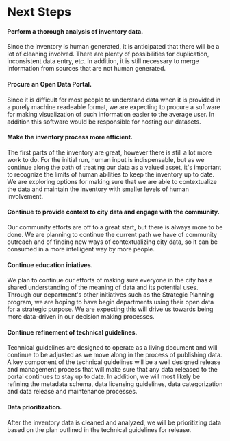 # Next Steps

#### Perform a thorough analysis of inventory data.
Since the inventory is human generated, it is anticipated that there will be a lot of cleaning involved. There are plenty of possibilities for duplication, inconsistent data entry, etc. In addition, it is still necessary to merge information from sources that are not human generated.  

#### Procure an Open Data Portal.
Since it is difficult for most people to understand data when it is provided in a purely machine readeable format, we are expecting to procure a software for making visualization of such information easier to the average user.  In addition this software would be responsible for hosting our datasets.

#### Make the inventory process more efficient.
The first parts of the inventory are great, however there is still a lot more work to do.  For the initial run, human input is indispensable, but as we continue along the path of treating our data as a valued asset, it's important to recognize the limits of human abilities to keep the inventory up to date.  We are exploring options for making sure that we are able to contextualize the data and maintain the inventory with smaller levels of human involvement.

#### Continue to provide context to city data and engage with the community.
Our community efforts are off to a great start, but there is always more to be done.  We are planning to continue the current path we have of community outreach and of finding new ways of contextualizing city data, so it can be consumed in a more intelligent way by more people.


#### Continue education iniatives.
We plan to continue our efforts of making sure everyone in the city has a shared understanding of the meaning of data and its potential uses.  Through our department's other initiatives such as the Strategic Planning program, we are hoping to have begin departments using their open data for a strategic purpose.  We are expecting this will drive us towards being more data-driven in our decision making processes.

#### Continue refinement of technical guidelines.
Technical guidelines are designed to operate as a living document and will continue to be adjusted as we move along in the process of publishing data.  A key component of the technical guidelines will be a well designed release and management process that will make sure that any data released to the portal continues to stay up to date.  In addition, we will most likely be refining the metadata schema, data licensing guidelines, data categorization and data release and maintenance processes.  

#### Data prioritization.
After the inventory data is cleaned and analyzed, we will be prioritizing data based on the plan outlined in the technical guidelines for release.
